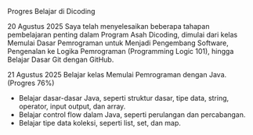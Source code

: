 Progres Belajar di Dicoding

20 Agustus 2025
Saya telah menyelesaikan beberapa tahapan pembelajaran penting dalam Program Asah Dicoding, dimulai dari kelas Memulai Dasar Pemrograman untuk Menjadi Pengembang Software, Pengenalan ke Logika Pemrograman (Programming Logic 101), hingga Belajar Dasar Git dengan GitHub. 

21 Agustus 2025
Belajar kelas Memulai Pemrograman dengan Java. (Progres 76%)
* Belajar dasar-dasar Java, seperti struktur dasar, tipe data, string, operator, input output, dan array.
* Belajar control flow dalam Java, seperti perulangan dan percabangan.
* Belajar tipe data koleksi, seperti list, set, dan map.

